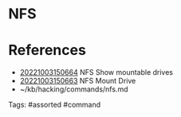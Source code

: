 # NFS

# References
- [20221003150664](/zet/20221003150664/README.md) NFS Show mountable drives
- [20221003150663](/zet/20221003150663/README.md) NFS Mount Drive
- ~/kb/hacking/commands/nfs.md

Tags:
    #assorted #command
